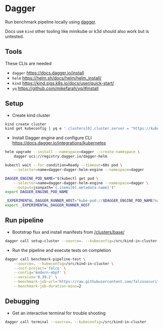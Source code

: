 # Dagger

Run benchmark pipeline locally using [dagger](https://docs.dagger.io/).

Docs use `kind` other tooling like minikube or k3d should also work but is untested.

## Tools

These CLIs are needed

- `dagger` https://docs.dagger.io/install
- `helm` https://helm.sh/docs/helm/helm_install/
- `kind` https://kind.sigs.k8s.io/docs/user/quick-start/
- `yq` https://github.com/mikefarah/yq/#install

## Setup

- Create kind cluster

```sh
kind create cluster
kind get kubeconfig | yq e '.clusters[0].cluster.server = "https://kubernetes.default"' - > kind-in-cluster
```

- Install Dagger engine and configure CLI https://docs.dagger.io/integrations/kubernetes

```sh
helm upgrade --install --namespace=dagger --create-namespace \
    dagger oci://registry.dagger.io/dagger-helm

kubectl wait --for condition=Ready --timeout=60s pod \
    --selector=name=dagger-dagger-helm-engine --namespace=dagger

DAGGER_ENGINE_POD_NAME="$(kubectl get pod \
    --selector=name=dagger-dagger-helm-engine --namespace=dagger \
    --output=jsonpath='{.items[0].metadata.name}')"
export DAGGER_ENGINE_POD_NAME

_EXPERIMENTAL_DAGGER_RUNNER_HOST="kube-pod://$DAGGER_ENGINE_POD_NAME?namespace=dagger"
export _EXPERIMENTAL_DAGGER_RUNNER_HOST
```

## Run pipeline

- Bootstrap flux and install manifests from [/clusters/base/](/clusters/base/)

```sh
dagger call setup-cluster --source=. --kubeconfig=/src/kind-in-cluster
```

- Run the pipeline and execute tests on completion

```sh
dagger call benchmark-pipeline-test \
    --source=. --kubeconfig=/src/kind-in-cluster \
    --cncf-project='falco' \
    --config='modern-ebpf' \
    --version='0.39.2' \
    --benchmark-job-url='https://raw.githubusercontent.com/falcosecurity/cncf-green-review-testing/e93136094735c1a52cbbef3d7e362839f26f4944/benchmark-tests/falco-benchmark-tests.yaml' \
    --benchmark-job-duration-mins=2
```

## Debugging

- Get an interactive terminal for trouble shooting

```sh
dagger call terminal --source=. --kubeconfig=/src/kind-in-cluster
```
